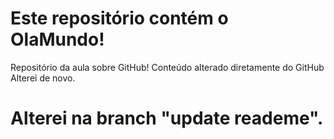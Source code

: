 # Este repositório contém o OlaMundo!
Repositório da aula sobre GitHub!
Conteúdo alterado diretamente do GitHub
Alterei de novo.
# Alterei na branch "update reademe".